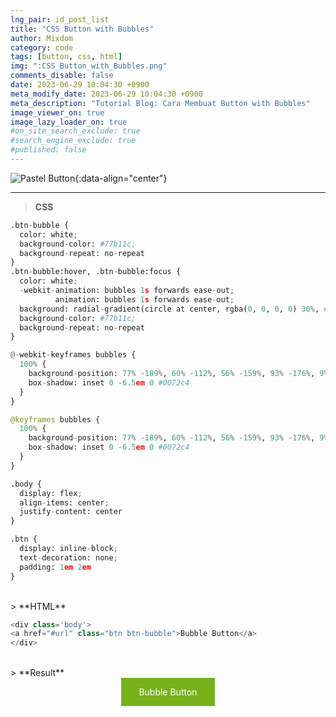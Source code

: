```yaml
---
lng_pair: id_post_list
title: "CSS Button with Bubbles"
author: Mixdom
category: code 
tags: [button, css, html]
img: ":CSS_Button_with_Bubbles.png"
comments_disable: false
date: 2023-06-29 10:04:30 +0900
meta_modify_date: 2023-06-29 10:04:30 +0900
meta_description: "Tutorial Blog: Cara Membuat Button with Bubbles"
image_viewer_on: true
image_lazy_loader_on: true
#on_site_search_exclude: true
#search_engine_exclude: true
#published: false
---
```


![Pastel Button](:CSS_Button_with_Bubbles.png){:data-align="center"}

***

> **CSS**

```python
.btn-bubble {
  color: white;
  background-color: #77b11c;
  background-repeat: no-repeat
}
.btn-bubble:hover, .btn-bubble:focus {
  color: white;
  -webkit-animation: bubbles 1s forwards ease-out;
          animation: bubbles 1s forwards ease-out;
  background: radial-gradient(circle at center, rgba(0, 0, 0, 0) 30%, #eeeeff 60%, #eeeeff 65%, rgba(0, 0, 0, 0) 70%) 73% 146% / 0.63em 0.63em, radial-gradient(circle at center, rgba(0, 0, 0, 0) 30%, #eeeeff 60%, #eeeeff 65%, rgba(0, 0, 0, 0) 70%) 56% 107% / 0.9em 0.9em, radial-gradient(circle at center, rgba(0, 0, 0, 0) 30%, #eeeeff 60%, #eeeeff 65%, rgba(0, 0, 0, 0) 70%) 53% 81% / 1.02em 1.02em, radial-gradient(circle at center, rgba(0, 0, 0, 0) 30%, #eeeeff 60%, #eeeeff 65%, rgba(0, 0, 0, 0) 70%) 86% 144% / 1.02em 1.02em, radial-gradient(circle at center, rgba(0, 0, 0, 0) 30%, #eeeeff 60%, #eeeeff 65%, rgba(0, 0, 0, 0) 70%) 3% 109% / 0.66em 0.66em, radial-gradient(circle at center, rgba(0, 0, 0, 0) 30%, #eeeeff 60%, #eeeeff 65%, rgba(0, 0, 0, 0) 70%) 40% 80% / 0.57em 0.57em, radial-gradient(circle at center, rgba(0, 0, 0, 0) 30%, #eeeeff 60%, #eeeeff 65%, rgba(0, 0, 0, 0) 70%) 109% 136% / 1.08em 1.08em, radial-gradient(circle at center, rgba(0, 0, 0, 0) 30%, #eeeeff 60%, #eeeeff 65%, rgba(0, 0, 0, 0) 70%) -9% 141% / 1.03em 1.03em, radial-gradient(circle at center, rgba(0, 0, 0, 0) 30%, #eeeeff 60%, #eeeeff 65%, rgba(0, 0, 0, 0) 70%) 74% 111% / 0.76em 0.76em, radial-gradient(circle at center, rgba(0, 0, 0, 0) 30%, #eeeeff 60%, #eeeeff 65%, rgba(0, 0, 0, 0) 70%) 101% 111% / 0.7em 0.7em, radial-gradient(circle at center, rgba(0, 0, 0, 0) 30%, #eeeeff 60%, #eeeeff 65%, rgba(0, 0, 0, 0) 70%) 74% 144% / 0.9em 0.9em;
  background-color: #77b11c;
  background-repeat: no-repeat
}

@-webkit-keyframes bubbles {
  100% {
    background-position: 77% -189%, 60% -112%, 56% -159%, 93% -176%, 9% -297%, 47% -114%, 108% -172%, -2% -205%, 75% -286%, 91% -127%, 70% 6%;
    box-shadow: inset 0 -6.5em 0 #0072c4
  }
}

@keyframes bubbles {
  100% {
    background-position: 77% -189%, 60% -112%, 56% -159%, 93% -176%, 9% -297%, 47% -114%, 108% -172%, -2% -205%, 75% -286%, 91% -127%, 70% 6%;
    box-shadow: inset 0 -6.5em 0 #0072c4
  }
}

.body {
  display: flex;
  align-items: center;
  justify-content: center
}

.btn {
  display: inline-block;
  text-decoration: none;
  padding: 1em 2em
}
```

<br/>
> **HTML**

```python
<div class='body'>
<a href="#url" class="btn btn-bubble">Bubble Button</a>
</div>
```

<br/>
> **Result**

<style>
.btn-bubble {
  color: white;
  background-color: #77b11c;
  background-repeat: no-repeat
}
.btn-bubble:hover, .btn-bubble:focus {
  color: white;
  -webkit-animation: bubbles 1s forwards ease-out;
          animation: bubbles 1s forwards ease-out;
  background: radial-gradient(circle at center, rgba(0, 0, 0, 0) 30%, #eeeeff 60%, #eeeeff 65%, rgba(0, 0, 0, 0) 70%) 73% 146% / 0.63em 0.63em, radial-gradient(circle at center, rgba(0, 0, 0, 0) 30%, #eeeeff 60%, #eeeeff 65%, rgba(0, 0, 0, 0) 70%) 56% 107% / 0.9em 0.9em, radial-gradient(circle at center, rgba(0, 0, 0, 0) 30%, #eeeeff 60%, #eeeeff 65%, rgba(0, 0, 0, 0) 70%) 53% 81% / 1.02em 1.02em, radial-gradient(circle at center, rgba(0, 0, 0, 0) 30%, #eeeeff 60%, #eeeeff 65%, rgba(0, 0, 0, 0) 70%) 86% 144% / 1.02em 1.02em, radial-gradient(circle at center, rgba(0, 0, 0, 0) 30%, #eeeeff 60%, #eeeeff 65%, rgba(0, 0, 0, 0) 70%) 3% 109% / 0.66em 0.66em, radial-gradient(circle at center, rgba(0, 0, 0, 0) 30%, #eeeeff 60%, #eeeeff 65%, rgba(0, 0, 0, 0) 70%) 40% 80% / 0.57em 0.57em, radial-gradient(circle at center, rgba(0, 0, 0, 0) 30%, #eeeeff 60%, #eeeeff 65%, rgba(0, 0, 0, 0) 70%) 109% 136% / 1.08em 1.08em, radial-gradient(circle at center, rgba(0, 0, 0, 0) 30%, #eeeeff 60%, #eeeeff 65%, rgba(0, 0, 0, 0) 70%) -9% 141% / 1.03em 1.03em, radial-gradient(circle at center, rgba(0, 0, 0, 0) 30%, #eeeeff 60%, #eeeeff 65%, rgba(0, 0, 0, 0) 70%) 74% 111% / 0.76em 0.76em, radial-gradient(circle at center, rgba(0, 0, 0, 0) 30%, #eeeeff 60%, #eeeeff 65%, rgba(0, 0, 0, 0) 70%) 101% 111% / 0.7em 0.7em, radial-gradient(circle at center, rgba(0, 0, 0, 0) 30%, #eeeeff 60%, #eeeeff 65%, rgba(0, 0, 0, 0) 70%) 74% 144% / 0.9em 0.9em;
  background-color: #77b11c;
  background-repeat: no-repeat
}

@-webkit-keyframes bubbles {
  100% {
    background-position: 77% -189%, 60% -112%, 56% -159%, 93% -176%, 9% -297%, 47% -114%, 108% -172%, -2% -205%, 75% -286%, 91% -127%, 70% 6%;
    box-shadow: inset 0 -6.5em 0 #0072c4
  }
}

@keyframes bubbles {
  100% {
    background-position: 77% -189%, 60% -112%, 56% -159%, 93% -176%, 9% -297%, 47% -114%, 108% -172%, -2% -205%, 75% -286%, 91% -127%, 70% 6%;
    box-shadow: inset 0 -6.5em 0 #0072c4
  }
}

.body {
  display: flex;
  align-items: center;
  justify-content: center
}

.btn {
  display: inline-block;
  text-decoration: none;
  padding: 1em 2em
  }
</style>

<div class='body'>
<a href="#url" class="btn btn-bubble">Bubble Button</a>
</div>
